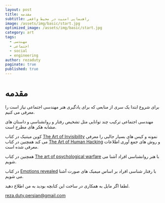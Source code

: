 ```yaml
---
layout: post
title: مقدمه
subtitle: راهنمایی امنیت در محیط واقعی
image: /assets/img/basic/start.jpg
optimized_image: /assets/img/basic/start.jpg
category: art
tags:
  - مهندسی
  - اجتماعی
  - social
  - engineering
author: rezaduty
paginate: true
published: true
---
```


# مقدمه

برای شروع ابتدا یک سری از منابعی که برای یادگیری هنر مهندسی اجتماعی نیاز است را معرفی می کنیم.

مهندسی اجتماعی ترکیب چند توانایی مثل تشخیص رفتار و روانشناسی و داستان های مشابه هکر های مطرح است.

کوین میتنیک در کتاب [The Art of Invisibility](http://rdbook.ir/1398/12/26/%DA%A9%D8%AA%D8%A7%D8%A8-The-Art-of-Invisibility) نمونه و کیس های بسیار جالبی را معرفی می کند همچنین در کتاب  [The Art of Human Hacking](http://rdbook.ir/1399/01/03/%DA%A9%D8%AA%D8%A7%D8%A8-Social-Engineering-The-Art-of-Human-Hacking) و روش های جمع آوری اطلاعات معرفی شده است.

همچنین در کتاب [The art of psychological warfare](http://rdbook.ir/1399/01/03/%DA%A9%D8%AA%D8%A7%D8%A8-The-Art-Of-Psychological-Warfare) با هنر روانشناسی افراد آشنا می شویم.

در کتاب [Emotions revealed](http://rdbook.ir/1398/12/26/%DA%A9%D8%AA%D8%A7%D8%A8-Emotions-Revealed) با رفتار شناسی افراد بر اساس میمیک های صورت آشنا می شویم.

لطفا اگر مایل به همکاری در ساخت این کتابچه بودید به من اطلاع دهید.

reza.duty.persian@gmail.com
